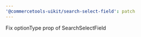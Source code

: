 ```yaml
---
'@commercetools-uikit/search-select-field': patch
---
```


Fix optionType prop of SearchSelectField
